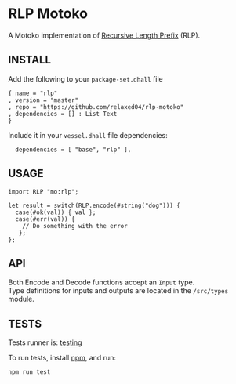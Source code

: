 # RLP Motoko

A Motoko implementation of [Recursive Length Prefix](https://eth.wiki/en/fundamentals/rlp) (RLP).

## INSTALL

Add the following to your `package-set.dhall` file
```
{ name = "rlp"
, version = "master"
, repo = "https://github.com/relaxed04/rlp-motoko"
, dependencies = [] : List Text
}
```
Include it in your `vessel.dhall` file dependencies:
```
  dependencies = [ "base", "rlp" ],
```

## USAGE

```motoko
import RLP "mo:rlp";

let result = switch(RLP.encode(#string("dog"))) {
  case(#ok(val)) { val };
  case(#err(val)) { 
    // Do something with the error
   };
};

```

## API

Both Encode and Decode functions accept an `Input` type.  
Type definitions for inputs and outputs are located in the `/src/types` module.

## TESTS

Tests runner is: [testing](https://github.com/internet-computer/testing) 

To run tests, install [npm](https://nodejs.org/en/download/), and run:
```
npm run test
```
